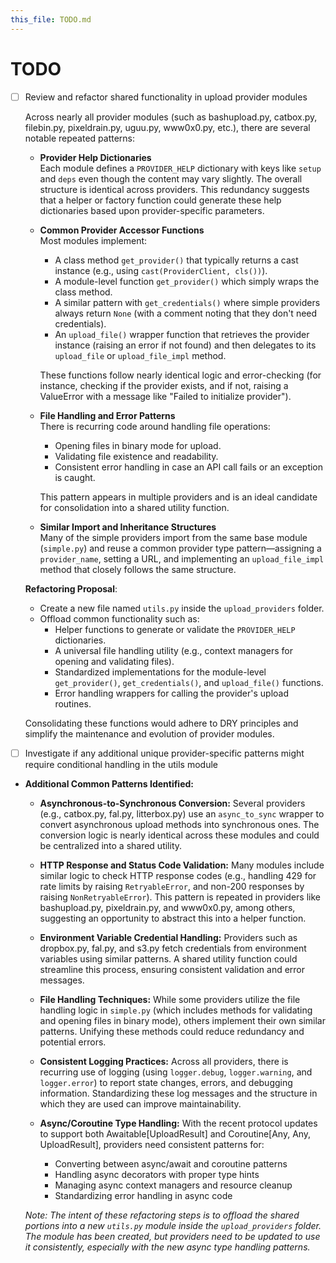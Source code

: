 ```yaml
---
this_file: TODO.md
---
```


# TODO



- [ ] Review and refactor shared functionality in upload provider modules

  Across nearly all provider modules (such as bashupload.py, catbox.py, filebin.py, pixeldrain.py, uguu.py, www0x0.py, etc.), there are several notable repeated patterns:

  - **Provider Help Dictionaries**  
    Each module defines a `PROVIDER_HELP` dictionary with keys like `setup` and `deps` even though the content may vary slightly. The overall structure is identical across providers. This redundancy suggests that a helper or factory function could generate these help dictionaries based upon provider-specific parameters.

  - **Common Provider Accessor Functions**  
    Most modules implement:
    - A class method `get_provider()` that typically returns a cast instance (e.g., using `cast(ProviderClient, cls())`).
    - A module-level function `get_provider()` which simply wraps the class method.
    - A similar pattern with `get_credentials()` where simple providers always return `None` (with a comment noting that they don't need credentials).
    - An `upload_file()` wrapper function that retrieves the provider instance (raising an error if not found) and then delegates to its `upload_file` or `upload_file_impl` method.
    
    These functions follow nearly identical logic and error-checking (for instance, checking if the provider exists, and if not, raising a ValueError with a message like "Failed to initialize provider").

  - **File Handling and Error Patterns**  
    There is recurring code around handling file operations:
    - Opening files in binary mode for upload.
    - Validating file existence and readability.
    - Consistent error handling in case an API call fails or an exception is caught.
    
    This pattern appears in multiple providers and is an ideal candidate for consolidation into a shared utility function.

  - **Similar Import and Inheritance Structures**  
    Many of the simple providers import from the same base module (`simple.py`) and reuse a common provider type pattern—assigning a `provider_name`, setting a URL, and implementing an `upload_file_impl` method that closely follows the same structure.

  **Refactoring Proposal**:

  - Create a new file named `utils.py` inside the `upload_providers` folder.
  - Offload common functionality such as:
    - Helper functions to generate or validate the `PROVIDER_HELP` dictionaries.
    - A universal file handling utility (e.g., context managers for opening and validating files).
    - Standardized implementations for the module-level `get_provider()`, `get_credentials()`, and `upload_file()` functions.
    - Error handling wrappers for calling the provider's upload routines.
    
  Consolidating these functions would adhere to DRY principles and simplify the maintenance and evolution of provider modules.

- [ ] Investigate if any additional unique provider-specific patterns might require conditional handling in the utils module

- **Additional Common Patterns Identified:**

  - **Asynchronous-to-Synchronous Conversion:**
    Several providers (e.g., catbox.py, fal.py, litterbox.py) use an `async_to_sync` wrapper to convert asynchronous upload methods into synchronous ones. The conversion logic is nearly identical across these modules and could be centralized into a shared utility.

  - **HTTP Response and Status Code Validation:**
    Many modules include similar logic to check HTTP response codes (e.g., handling 429 for rate limits by raising `RetryableError`, and non-200 responses by raising `NonRetryableError`). This pattern is repeated in providers like bashupload.py, pixeldrain.py, and www0x0.py, among others, suggesting an opportunity to abstract this into a helper function.

  - **Environment Variable Credential Handling:**
    Providers such as dropbox.py, fal.py, and s3.py fetch credentials from environment variables using similar patterns. A shared utility function could streamline this process, ensuring consistent validation and error messages.

  - **File Handling Techniques:**
    While some providers utilize the file handling logic in `simple.py` (which includes methods for validating and opening files in binary mode), others implement their own similar patterns. Unifying these methods could reduce redundancy and potential errors.

  - **Consistent Logging Practices:**
    Across all providers, there is recurring use of logging (using `logger.debug`, `logger.warning`, and `logger.error`) to report state changes, errors, and debugging information. Standardizing these log messages and the structure in which they are used can improve maintainability.

  - **Async/Coroutine Type Handling:**
    With the recent protocol updates to support both Awaitable[UploadResult] and Coroutine[Any, Any, UploadResult], providers need consistent patterns for:
    - Converting between async/await and coroutine patterns
    - Handling async decorators with proper type hints
    - Managing async context managers and resource cleanup
    - Standardizing error handling in async code

  *Note: The intent of these refactoring steps is to offload the shared portions into a new `utils.py` module inside the `upload_providers` folder. The module has been created, but providers need to be updated to use it consistently, especially with the new async type handling patterns.*